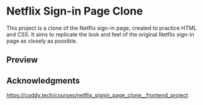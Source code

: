 # Netflix Sign-in Page Clone

This project is a clone of the Netflix sign-in page, created to practice HTML and CSS. It aims to replicate the look and feel of the original Netflix sign-in page as closely as possible.

## Preview



## Acknowledgments
https://coddy.tech/courses/netflix_signin_page_clone__frontend_project
